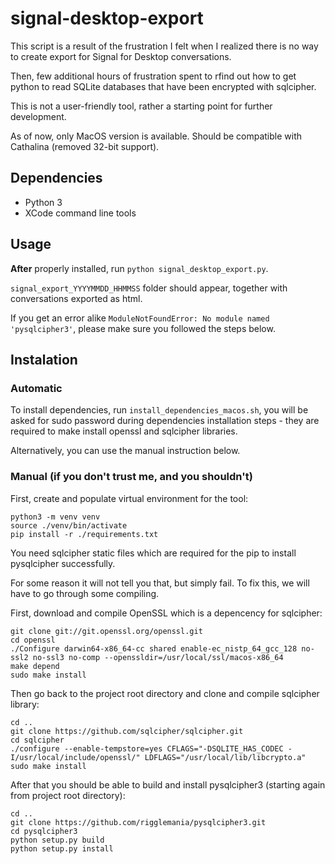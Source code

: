 # signal-desktop-export

This script is a result of the frustration I felt when I realized there is no way to create export for Signal for Desktop conversations.

Then, few additional hours of frustration spent to rfind out how to get python to read SQLite databases that have been encrypted with sqlcipher.

This is not a user-friendly tool, rather a starting point for further development.

As of now, only MacOS version is available. Should be compatible with Cathalina (removed 32-bit support).

## Dependencies

* Python 3
* XCode command line tools

## Usage

**After** properly installed, run ```python signal_desktop_export.py```. 

```signal_export_YYYYMMDD_HHMMSS``` folder should appear, together with conversations exported as html.

If you get an error alike ```ModuleNotFoundError: No module named 'pysqlcipher3'```, please make sure you followed the steps below.

## Instalation

### Automatic

To install dependencies, run ```install_dependencies_macos.sh```, you will be asked for sudo password during dependencies installation steps - they are required to make install openssl and sqlcipher libraries. 

Alternatively, you can use the manual instruction below.

### Manual (if you don't trust me, and you shouldn't)

First, create and populate virtual environment for the tool:

```
python3 -m venv venv
source ./venv/bin/activate
pip install -r ./requirements.txt
```

You need sqlcipher static files which are required for the pip to install pysqlcipher successfully. 

For some reason it will not tell you that, but simply fail. To fix this, we will have to go through some compiling.

First, download and compile OpenSSL which is a depencency for sqlcipher:

```
git clone git://git.openssl.org/openssl.git
cd openssl
./Configure darwin64-x86_64-cc shared enable-ec_nistp_64_gcc_128 no-ssl2 no-ssl3 no-comp --openssldir=/usr/local/ssl/macos-x86_64
make depend
sudo make install
```

Then go back to the project root directory and clone and compile sqlcipher library:

```
cd ..
git clone https://github.com/sqlcipher/sqlcipher.git
cd sqlcipher
./configure --enable-tempstore=yes CFLAGS="-DSQLITE_HAS_CODEC -I/usr/local/include/openssl/" LDFLAGS="/usr/local/lib/libcrypto.a"
sudo make install 
```

After that you should be able to build and install pysqlcipher3 (starting again from project root directory):

```
cd ..
git clone https://github.com/rigglemania/pysqlcipher3.git
cd pysqlcipher3
python setup.py build
python setup.py install
```